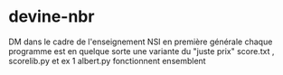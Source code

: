# devine-nbr
DM dans le cadre de l'enseignement NSI en première générale
chaque programme est en quelque sorte une variante du "juste prix"
score.txt , scorelib.py et ex 1 albert.py fonctionnent ensemblent
